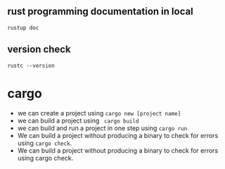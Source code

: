 ## rust programming documentation in local

```
rustup doc
```

## version check
```
rustc --version
```

# cargo 
* we can create a project using ``` cargo new [project name] ```
* we can build a project using ``` cargo build```
* we can build and run a project in one step using ```cargo run```
* We can build a project without producing a binary to check for errors using ```cargo check```.
* We can build a project without producing a binary to check for errors using cargo check.